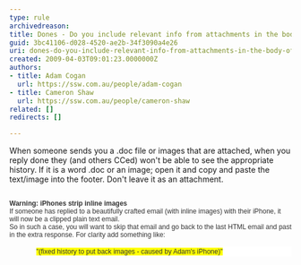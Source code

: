 ```yaml
---
type: rule
archivedreason: 
title: Dones - Do you include relevant info from attachments in the body of the email?
guid: 3bc41106-d028-4520-ae2b-34f3090a4e26
uri: dones-do-you-include-relevant-info-from-attachments-in-the-body-of-the-email
created: 2009-04-03T09:01:23.0000000Z
authors:
- title: Adam Cogan
  url: https://ssw.com.au/people/adam-cogan
- title: Cameron Shaw
  url: https://ssw.com.au/people/cameron-shaw
related: []
redirects: []

---
```



When someone sends you a .doc file or images that are attached, when you reply done they (and others CCed) won't be able to see the appropriate history. If it is a word .doc or an image; open it and&#160;copy and paste the text/image into the footer. Don't leave it as an attachment. <div><b><span style="color&#58;#333333;font-family&#58;verdana, sans-serif;font-size&#58;9pt;"><br>Warning&#58; iPhones strip inline images<br></span></b><span style="color&#58;#333333;font-family&#58;verdana, sans-serif;font-size&#58;9pt;">If someone has replied to a beautifully crafted email (with inline images) with their iPhone, it will now be a clipped plain text email. <br></span><span style="color&#58;#333333;font-family&#58;verdana, sans-serif;font-size&#58;9pt;">So in such a case, you will want to skip that email and go back to the last HTML email and past in the extra response. For clarity add something like&#58;</span></div>
<div><p style="margin&#58;0cm 0cm 0pt 36pt;line-height&#58;13.5pt;background-color&#58;white;"><span style="color&#58;#333333;font-family&#58;verdana, sans-serif;font-size&#58;9pt;"><font style="background-color&#58;#ffff00;">&quot;(fixed history to put back images - caused by Adam's iPhone)&quot;</font> </span></p>
<p style="margin&#58;0cm 0cm 0pt;"><span style="color&#58;#1f497d;"><font face="Calibri">&#160;</font></span></p></div>

<br><excerpt class='endintro'></excerpt><br>



